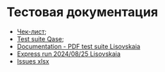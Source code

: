 # Тестовая документация
 - [Чек-лист](https://docs.google.com/spreadsheets/d/1kDn5JuHvWHt3BYN4y-2fPP0-eZq_NQ8j8QRhi9d4apg/edit?gid=0#gid=0);
 - [Test suite Qase](https://app.qase.io/project/G8?previewMode=side&suite=111&tab=properties);
 - [Documentation - PDF test suite Lisovskaia](https://drive.google.com/file/d/1TjS4M7uuL7gq0IFeclvEfMLrkO6cdKS7/view?usp=sharing)
 - [Express run 2024/08/25 Lisovskaia](https://drive.google.com/file/d/1RTk8AT86WaPGDSh4g833CKl9PdV3QC2a/view?usp=sharing)
 - [Issues xlsx](https://docs.google.com/spreadsheets/d/1IhqMjsdiQptj7KqV65ulHIRknLD630tG/edit?usp=sharing&ouid=111436128943225930542&rtpof=true&sd=true)
